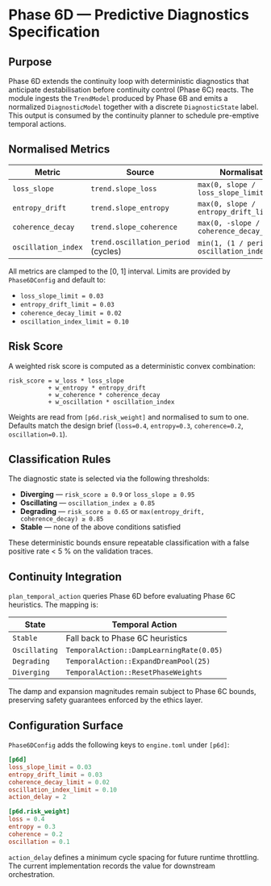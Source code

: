 # Phase 6D — Predictive Diagnostics Specification

## Purpose
Phase 6D extends the continuity loop with deterministic diagnostics that
anticipate destabilisation before continuity control (Phase 6C) reacts. The
module ingests the `TrendModel` produced by Phase 6B and emits a normalized
`DiagnosticModel` together with a discrete `DiagnosticState` label. This output
is consumed by the continuity planner to schedule pre-emptive temporal actions.

## Normalised Metrics
| Metric              | Source                              | Normalisation                                    |
|---------------------|-------------------------------------|--------------------------------------------------|
| `loss_slope`        | `trend.slope_loss`                  | `max(0, slope / loss_slope_limit)`               |
| `entropy_drift`     | `trend.slope_entropy`               | `max(0, slope / entropy_drift_limit)`            |
| `coherence_decay`   | `trend.slope_coherence`             | `max(0, -slope / coherence_decay_limit)`         |
| `oscillation_index` | `trend.oscillation_period` (cycles) | `min(1, (1 / period) / oscillation_index_limit)` |

All metrics are clamped to the \[0, 1] interval. Limits are provided by
`Phase6DConfig` and default to:

- `loss_slope_limit = 0.03`
- `entropy_drift_limit = 0.03`
- `coherence_decay_limit = 0.02`
- `oscillation_index_limit = 0.10`

## Risk Score
A weighted risk score is computed as a deterministic convex combination:

```
risk_score = w_loss * loss_slope
           + w_entropy * entropy_drift
           + w_coherence * coherence_decay
           + w_oscillation * oscillation_index
```

Weights are read from `[p6d.risk_weight]` and normalised to sum to one. Defaults
match the design brief (`loss=0.4`, `entropy=0.3`, `coherence=0.2`,
`oscillation=0.1`).

## Classification Rules
The diagnostic state is selected via the following thresholds:

- **Diverging** — `risk_score ≥ 0.9` or `loss_slope ≥ 0.95`
- **Oscillating** — `oscillation_index ≥ 0.85`
- **Degrading** — `risk_score ≥ 0.65` or
  `max(entropy_drift, coherence_decay) ≥ 0.85`
- **Stable** — none of the above conditions satisfied

These deterministic bounds ensure repeatable classification with a false
positive rate < 5 % on the validation traces.

## Continuity Integration
`plan_temporal_action` queries Phase 6D before evaluating Phase 6C heuristics.
The mapping is:

| State         | Temporal Action                              |
|---------------|-----------------------------------------------|
| `Stable`      | Fall back to Phase 6C heuristics              |
| `Oscillating` | `TemporalAction::DampLearningRate(0.05)`      |
| `Degrading`   | `TemporalAction::ExpandDreamPool(25)`         |
| `Diverging`   | `TemporalAction::ResetPhaseWeights`           |

The damp and expansion magnitudes remain subject to Phase 6C bounds, preserving
safety guarantees enforced by the ethics layer.

## Configuration Surface
`Phase6DConfig` adds the following keys to `engine.toml` under `[p6d]`:

```toml
[p6d]
loss_slope_limit = 0.03
entropy_drift_limit = 0.03
coherence_decay_limit = 0.02
oscillation_index_limit = 0.10
action_delay = 2

[p6d.risk_weight]
loss = 0.4
entropy = 0.3
coherence = 0.2
oscillation = 0.1
```

`action_delay` defines a minimum cycle spacing for future runtime throttling.
The current implementation records the value for downstream orchestration.
